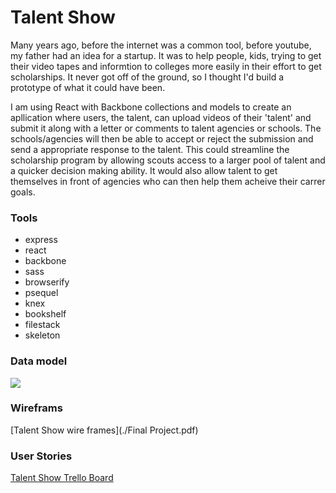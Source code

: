 # Talent Show

Many years ago, before the internet was a common tool, before youtube, my father had an idea for a startup.  It was to help people, kids, trying to get their video tapes and informtion to colleges more easily in their effort to get scholarships.  It never got off of the ground, so I thought I'd build a prototype of what it could have been. 

I am using React with Backbone collections and models to create an apllication where users, the talent, can upload videos of their 'talent' and submit it along with a letter or comments to talent agencies or schools.  The schools/agencies will then be able to accept or reject the submission and send a appropriate response to the talent.  This could streamline the scholarship program by allowing scouts access to a larger pool of talent and a quicker decision making ability. It would also allow talent to get themselves in front of agencies who can then help them acheive their carrer goals.



### Tools

* express
* react
* backbone
* sass
* browserify
* psequel
* knex
* bookshelf
* filestack
* skeleton

### Data model
![](./talent_show)


### Wireframs
[Talent Show wire frames](./Final Project.pdf)

### User Stories
[Talent Show Trello Board](https://trello.com/b/GEqrbgjG/talent-show)



